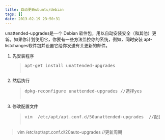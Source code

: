 ```yaml
---
title: 自动更新ubuntu/debian
tags: []
date: 2013-02-19 23:50:31
---
```


unattended-upgrades是一个 Debian 软件包，用以自动安装安全（和其他）更新。如果你计划使用它，你要有一些方法监控你的系统，例如，同时安装 apt-listchanges软件包并设置它给你发送有关更新的邮件。

1.  先安装程序

    > <div class="highlight"><pre>apt-get install unattended-upgrades
> </pre></div>

2.  然后执行

    > <div class="highlight"><pre>dpkg-reconfigure unattended-upgrades //选择yes
> </pre></div>

3.  修改配置文件

    > <div class="highlight"><pre>vim  /etc/apt/apt.conf.d/50unattended-upgrades  //配置
> vim /etc/apt/apt.conf.d/20auto-upgrades  //更新周期
> </pre></div>